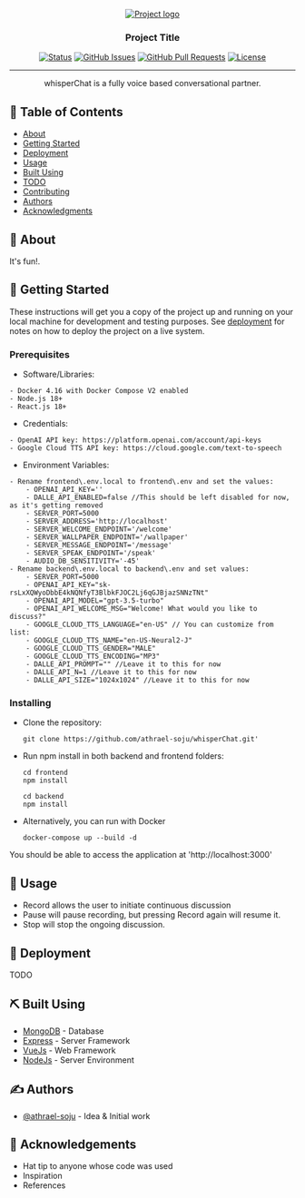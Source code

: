 <p align="center">
  <a href="" rel="noopener">
 <img src="https://github.com/athrael-soju/whisperChat/blob/main/Landing-s.png" alt="Project logo"></a>
</p>

<h3 align="center">Project Title</h3>

<div align="center">

[![Status](https://img.shields.io/badge/status-active-success.svg)]()
[![GitHub Issues](https://img.shields.io/github/issues/athrael-soju/whisperChat)](https://github.com/athrael-soju/whisperChat/issues)
[![GitHub Pull Requests](https://img.shields.io/github/issues-pr/athrael-soju/whisperChat)](https://img.shields.io/github/issues-pr/athrael-soju/whisperChat)
[![License](https://img.shields.io/badge/license-MIT-blue.svg)](/LICENSE)

</div>

---

<p align="center"> whisperChat is a fully voice based conversational partner.
    <br> 
</p>

## 📝 Table of Contents

- [About](#about)
- [Getting Started](#getting_started)
- [Deployment](#deployment)
- [Usage](#usage)
- [Built Using](#built_using)
- [TODO](../TODO.md)
- [Contributing](../CONTRIBUTING.md)
- [Authors](#authors)
- [Acknowledgments](#acknowledgement)

## 🧐 About <a name = "about"></a>

It's fun!.

## 🏁 Getting Started <a name = "getting_started"></a>

These instructions will get you a copy of the project up and running on your local machine for development and testing purposes. See [deployment](#deployment) for notes on how to deploy the project on a live system.

### Prerequisites

- Software/Libraries:
```
- Docker 4.16 with Docker Compose V2 enabled
- Node.js 18+
- React.js 18+
```
- Credentials:
```
- OpenAI API key: https://platform.openai.com/account/api-keys
- Google Cloud TTS API key: https://cloud.google.com/text-to-speech
```
- Environment Variables:
```
- Rename frontend\.env.local to frontend\.env and set the values:
    - OPENAI_API_KEY=''
    - DALLE_API_ENABLED=false //This should be left disabled for now, as it's getting removed
    - SERVER_PORT=5000
    - SERVER_ADDRESS='http://localhost'
    - SERVER_WELCOME_ENDPOINT='/welcome'
    - SERVER_WALLPAPER_ENDPOINT='/wallpaper'
    - SERVER_MESSAGE_ENDPOINT='/message'
    - SERVER_SPEAK_ENDPOINT='/speak'
    - AUDIO_DB_SENSITIVITY='-45'
- Rename backend\.env.local to backend\.env and set values:
    - SERVER_PORT=5000
    - OPENAI_API_KEY="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"
    - OPENAI_API_MODEL="gpt-3.5-turbo"
    - OPENAI_API_WELCOME_MSG="Welcome! What would you like to discuss?"
    - GOOGLE_CLOUD_TTS_LANGUAGE="en-US" // You can customize from list: 
    - GOOGLE_CLOUD_TTS_NAME="en-US-Neural2-J"	
    - GOOGLE_CLOUD_TTS_GENDER="MALE"
    - GOOGLE_CLOUD_TTS_ENCODING="MP3"
    - DALLE_API_PROMPT="" //Leave it to this for now
    - DALLE_API_N=1 //Leave it to this for now
    - DALLE_API_SIZE="1024x1024" //Leave it to this for now
```


### Installing

- Clone the repository:
  ```
  git clone https://github.com/athrael-soju/whisperChat.git'
  ```
- Run npm install in both backend and frontend folders:
  ```
  cd frontend
  npm install 

  cd backend
  npm install   
  ```
- Alternatively, you can run with Docker
  ```
  docker-compose up --build -d
  ```

You should be able to access the application at 'http://localhost:3000'

## 🎈 Usage <a name="usage"></a>

- Record allows the user to initiate continuous discussion
- Pause will pause recording, but pressing Record again will resume it.
- Stop will stop the ongoing discussion.

## 🚀 Deployment <a name = "deployment"></a>

TODO

## ⛏️ Built Using <a name = "built_using"></a>

- [MongoDB](https://www.mongodb.com/) - Database
- [Express](https://expressjs.com/) - Server Framework
- [VueJs](https://vuejs.org/) - Web Framework
- [NodeJs](https://nodejs.org/en/) - Server Environment

## ✍️ Authors <a name = "authors"></a>

- [@athrael-soju](https://github.com/athrael-soju) - Idea & Initial work

## 🎉 Acknowledgements <a name = "acknowledgement"></a>

- Hat tip to anyone whose code was used
- Inspiration
- References
